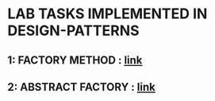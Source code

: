 # LAB TASKS IMPLEMENTED IN DESIGN-PATTERNS
## 1: FACTORY METHOD : [link](https://github.com/Mugheerik/DP_SP24/tree/main/Factory-Method)
## 2: ABSTRACT FACTORY : [link](https://github.com/Mugheerik/DP_SP24/tree/main/abstractFactory)
